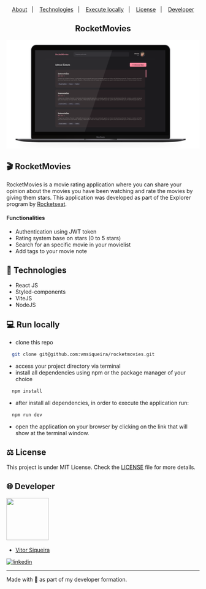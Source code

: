 <p align="center">
  <a href="#-rocketmovies">About</a>&nbsp;&nbsp;&nbsp;|&nbsp;&nbsp;&nbsp;
  <a href="#-technologies">Technologies</a>&nbsp;&nbsp;&nbsp;|&nbsp;&nbsp;&nbsp;
  <a href="#-run-locally">Execute locally</a>&nbsp;&nbsp;&nbsp;|&nbsp;&nbsp;&nbsp;
  <a href="#-license">License</a>&nbsp;&nbsp;&nbsp;|&nbsp;&nbsp;&nbsp;
  <a href="#-developer">Developer</a>
</p>

<h2 align="center">RocketMovies</h2>
<div align="center">
  <img src="./.github/screenshot.png" />
</div>

## 🎬 RocketMovies

RocketMovies is a movie rating application where you can share your opinion about the movies you have been watching and rate the movies by giving them stars. This application was developed as part of the Explorer program by [Rocketseat](https://rocketseat.com.br).

#### Functionalities

- Authentication using JWT token
- Rating system base on stars (0 to 5 stars)
- Search for an specific movie in your movielist
- Add tags to your movie note

## 🚀 Technologies

- React JS
- Styled-components
- ViteJS
- NodeJS

## 💻 Run locally

- clone this repo

```bash
  git clone git@github.com:vmsiqueira/rocketmovies.git
```
- access your project directory via terminal
- install all dependencies using npm or the package manager of your choice
```bash
  npm install
```
- after install all dependencies, in order to execute the application run:
```bash
  npm run dev
```
- open the application on your browser by clicking on the link that will show at the terminal window.

## ⚖️ License

This project is under MIT License. Check the [LICENSE](https://github.com/vmsiqueira/rocketmovies/blob/main/LICENSE) file for more details.


## 🌐 Developer
<img src="https://github.com/vmsiqueira.png" width="110" height="110" border-radius="50" /> <br>
- [Vitor Siqueira](https://www.github.com/vmsiqueira)

[![linkedin](https://img.shields.io/badge/linkedin-0A66C2?style=for-the-badge&logo=linkedin&logoColor=white)](https://www.linkedin.com/in/vitor-siqueira-149a88201/)

---
Made with 💜 as part of my developer formation.

